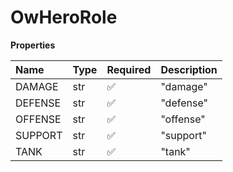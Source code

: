 # OwHeroRole

**Properties**

| Name    | Type | Required | Description |
| :------ | :--- | :------- | :---------- |
| DAMAGE  | str  | ✅       | "damage"    |
| DEFENSE | str  | ✅       | "defense"   |
| OFFENSE | str  | ✅       | "offense"   |
| SUPPORT | str  | ✅       | "support"   |
| TANK    | str  | ✅       | "tank"      |

<!-- This file was generated by liblab | https://liblab.com/ -->
